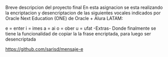  Breve descripcion del proyecto final 
En esta asignacion se esta realizando la encriptacion y desencriptacion de las siguientes vocales indicados por Oracle Next Education (ONE) de Oracle + Alura LATAM:

e = enter
i = imes
a = ai
o = ober
u = ufat
 -Extras-
Donde finalmente se tiene la funcionalidad de copiar la la frase encriptada, para luego ser desencriptada

https://github.com/sarisd/mensaje-e


